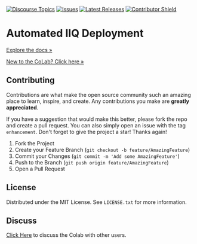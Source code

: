 [![Discourse Topics][discourse-shield]][discourse-url]
[![Issues][issues-shield]][issues-url]
[![Latest Releases][release-shield]][release-url]
[![Contributor Shield][contributor-shield]][contributors-url]

[discourse-shield]:https://img.shields.io/discourse/topics?label=Discuss%20This%20Tool&server=https%3A%2F%2Fdeveloper.sailpoint.com%2Fdiscuss
[discourse-url]:https://developer.sailpoint.com/discuss/t/automated-iiq-deployment/18264
[issues-shield]:https://img.shields.io/github/issues/sailpoint-oss/colab-automated-iiq-deployment?label=Issues
[issues-url]:https://github.com/sailpoint-oss/colab-automated-iiq-deployment/issues
[release-shield]: https://img.shields.io/github/v/release/sailpoint-oss/colab-automated-iiq-deployment?label=Current%20Release
[release-url]:https://github.com/sailpoint-oss/colab-automated-iiq-deployment/releases
[contributor-shield]:https://img.shields.io/github/contributors/sailpoint-oss/colab-automated-iiq-deployment?label=Contributors
[contributors-url]:https://github.com/sailpoint-oss/colab-automated-iiq-deployment/graphs/contributors

# Automated IIQ Deployment
[Explore the docs »](https://developer.sailpoint.com/discuss/t/automated-iiq-deployment/18264)

[New to the CoLab? Click here »](https://developer.sailpoint.com/discuss/t/about-the-sailpoint-developer-community-colab/11230)

<!-- CONTRIBUTING -->
## Contributing

Contributions are what make the open source community such an amazing place to learn, inspire, and create. Any contributions you make are **greatly appreciated**.

If you have a suggestion that would make this better, please fork the repo and create a pull request. You can also simply open an issue with the tag `enhancement`.
Don't forget to give the project a star! Thanks again!

1. Fork the Project
2. Create your Feature Branch (`git checkout -b feature/AmazingFeature`)
3. Commit your Changes (`git commit -m 'Add some AmazingFeature'`)
4. Push to the Branch (`git push origin feature/AmazingFeature`)
5. Open a Pull Request

<!-- LICENSE -->
## License

Distributed under the MIT License. See `LICENSE.txt` for more information.

<!-- CONTACT -->
## Discuss
[Click Here](https://developer.sailpoint.com/discuss/new-topic?title=Your%20CoLab%20question%20title&body=Your%20CoLab%20question%20body%20here&category_id=2&tags=colab) to discuss the Colab with other users.
